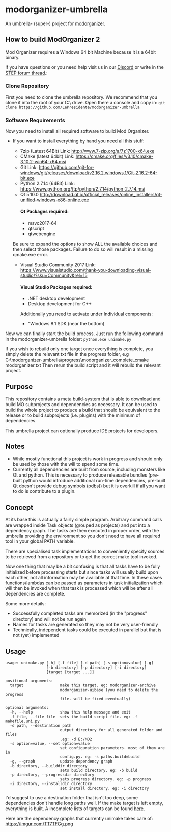 # modorganizer-umbrella
An umbrella- (super-) project for [modorganizer](https://github.com/LePresidente/modorganizer).

## How to build ModOrganizer 2

Mod Organizer requires a Windows 64 bit Machine because it is a 64bit binary.

If you have questions or you need help visit us in our [Discord](https://discord.gg/cYwdcxj) or write in the [STEP forum thread](http://forum.step-project.com/topic/12538-wip-how-to-build-modorganizer-using-modorganizer-umbrella/).: 

### Clone Repository

First you need to clone the umbrella repository. We recommend that you clone it into the root of your C:\ drive.
Open there a console and copy in: ``git clone https://github.com/LePresidente/modorganizer-umbrella``
  
### Software Requirements

Now you need to install all required software to build Mod Organizer.
* If you want to install everything by hand you need all this stuff:
  * 7zip (Latest 64Bit) Link: http://www.7-zip.org/a/7z1700-x64.exe
  * CMake (latest 64bit)  Link: https://cmake.org/files/v3.10/cmake-3.10.2-win64-x64.msi
  * Git Link: https://github.com/git-for-windows/git/releases/download/v2.16.2.windows.1/Git-2.16.2-64-bit.exe
  * Python 2.7.14 (64Bit) Link: https://www.python.org/ftp/python/2.7.14/python-2.7.14.msi
  * Qt 5.10.0 http://download.qt.io/official_releases/online_installers/qt-unified-windows-x86-online.exe
    #### Qt Packages required:
    * msvc2017-64
    * qtscript
    * qtwebengine
    
  Be sure to expand the options to show ALL the available choices and then select those packages. Failure to do so will result in a missing qmake.exe error.
  
  * Visual Studio Community 2017 Link: https://www.visualstudio.com/thank-you-downloading-visual-studio/?sku=Community&rel=15
    #### Visual Studio Packages required:
      * .NET desktop development
      * Desktop development for C++
      
      Additionally you need to activate under Individual components: 
      
      * "Windows 8.1 SDK (near the bottom)

Now we  can finally start the build process. Just run the following command in the modorganizer-umbrella folder: ``python.exe unimake.py``

If you wish to rebuild only one target once everything is complete, you simply delete the relevant txt file in the progress folder, e.g C:\modorganizer-umbrella\progress\modorganizer_complete_cmake modorganizer.txt
Then rerun the build script and it will rebuild the relevant project.

## Purpose
This repository contains a meta build-system that is able to download and build MO subprojects and dependencies as necessary.
It can be used to build the whole project to produce a build that should be equivalent to the release or to build subprojects (i.e. plugins) with the minimum of dependencies.

This umbrella project can optionally produce IDE projects for developers.

## Notes
* While mostly functional this project is work in progress and should only be used by those with the will to spend some time.
* Currently all dependencies are built from source, including monsters like Qt and python. This is necessary to produce releasable bundles (pre-built python would introduce additional run-time dependencies, pre-built Qt doesn't provide debug symbols (pdbs)) but it is overkill if all you want to do is contribute to a plugin.

## Concept
At its base this is actually a fairly simple program. Arbitrary command calls are wrapped inside Task objects (grouped as projects) and put into a dependency graph.
The tasks are then executed in proper order, with the umbrella providing the environment so you don't need to have all required tool in your global PATH variable.

There are specialised task implementations to conveniently specify sources to be retrieved from a repository or to get the correct make tool invoked.

Now one thing that may be a bit confusing is that all tasks have to be fully initialized before processing starts but since tasks will usually build upon each other, not all information may be available at that time.
In these cases functions/lambdas can be passed as parameters in task initialization which will then be invoked when that task is processed which will be after all dependencies are complete.

Some more details:
- Successfully completed tasks are memorized (in the "progress" directory) and will not be run again
- Names for tasks are generated so they may not be very user-friendly
- Technically, independent tasks could be executed in parallel but that is not (yet) implemented

## Usage
```
usage: unimake.py [-h] [-f file] [-d path] [-s option=value] [-g]
                  [-b directory] [-p directory] [-i directory]
                  [target [target ...]]

positional arguments:
  target                make this target. eg: modorganizer-archive
                        modorganizer-uibase (you need to delete the progress
                        file. will be fixed eventually)

optional arguments:
  -h, --help            show this help message and exit
  -f file, --file file  sets the build script file. eg: -f makefile.uni.py
  -d path, --destination path
                        output directory for all generated folder and files
                        .eg: -d E:/MO2
  -s option=value, --set option=value
                        set configuration parameters. most of them are in
                        config.py. eg: -s paths.build=build
  -g, --graph           update dependency graph
  -b directory, --builddir directory
                        sets build directory. eg: -b build
  -p directory, --progressdir directory
                        sets progress directory. eg: -p progress
  -i directory, --installdir directory
                        set install directory. eg: -i directory
```
I'd suggest to use a destination folder that isn't too deep, some dependencies don't handle long paths well.
If the make target is left empty, everything is built. A incomplete lists of targets can be found [here](targets.md).

Here are the dependency graphs that currently unimake takes care of: https://imgur.com/TT7TFGg.png

